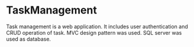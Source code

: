 # TaskManagement
Task management is a web application. It includes user authentication and CRUD operation of task.
MVC design pattern was used.
SQL server was used as database.
